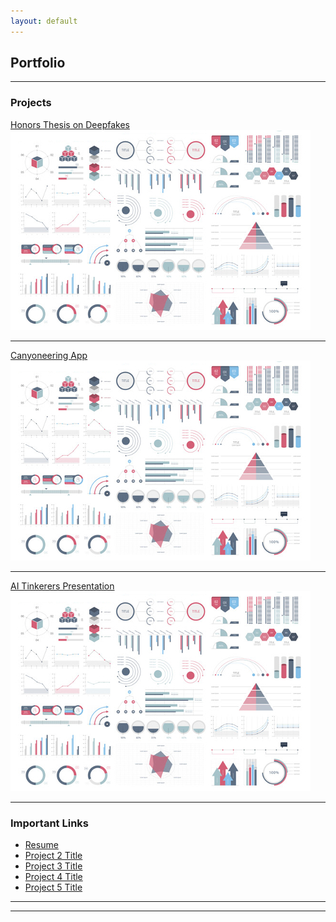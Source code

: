 ```yaml
---
layout: default
---
```

## Portfolio

---

### Projects

[Honors Thesis on Deepfakes](/sample_page)
<img src="images/dummy_thumbnail.jpg?raw=true"/>

---
[Canyoneering App](/pdf/sample_presentation.pdf)
<img src="images/dummy_thumbnail.jpg?raw=true"/>

---
[AI Tinkerers Presentation](http://example.com/)
<img src="images/dummy_thumbnail.jpg?raw=true"/>

---

### Important Links

- [Resume](http://example.com/)
- [Project 2 Title](http://example.com/)
- [Project 3 Title](http://example.com/)
- [Project 4 Title](http://example.com/)
- [Project 5 Title](http://example.com/)

---




---
<!-- Remove above link if you don't want to attibute -->
